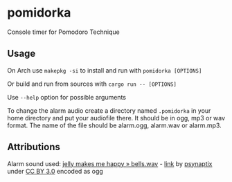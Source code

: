 # pomidorka
Console timer for Pomodoro Technique

## Usage

On Arch use `makepkg -si` to install and run with `pomidorka [OPTIONS]`

Or build and run from sources with `cargo run -- [OPTIONS]`

Use `--help` option for possible arguments

To change the alarm audio create a directory named `.pomidorka` in your home directory and put your audiofile there. It should be in ogg, mp3 or wav format. The name of the file should be alarm.ogg, alarm.wav or alarm.mp3.

## Attributions

Alarm sound used: [jelly makes me happy » bells.wav](https://freesound.org/people/psynaptix/sounds/160165/) - [link](https://freesound.org/people/psynaptix/sounds/160165/download/160165__psynaptix__bells.wav) by
[psynaptix](https://freesound.org/people/psynaptix/) under [CC BY 3.0](https://creativecommons.org/licenses/by/3.0/legalcode) encoded as ogg